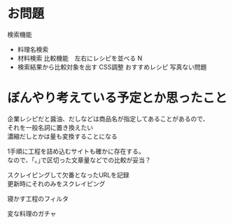# お問題
検索機能
 - 料理名検索
 - 材料検索
比較機能　左右にレシピを並べる  N
 - 検索結果から比較対象を出す
CSS調整
おすすめレシピ
写真ない問題



# ぼんやり考えている予定とか思ったこと
企業レシピだと醤油、だしなどは商品名が指定してあることがあるので、  
それを一般名詞に置き換えたい  
濃縮だしとかは量も変換することになる

1手順に工程を詰め込むサイトも確かに存在する。  
なので、｢。｣で区切った文章量などでの比較が妥当？

スクレイピングして欠番となったURLを記録  
更新時にそれのみをスクレイピング

寝かす工程のフィルタ

変な料理のガチャ
